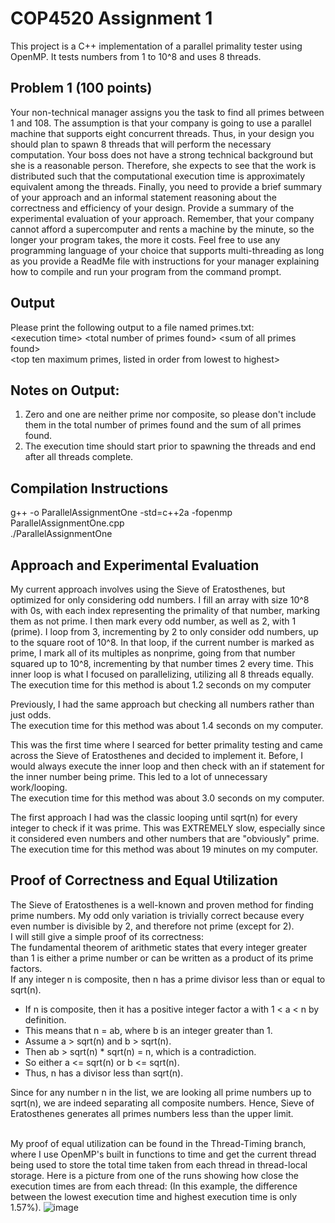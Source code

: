 # COP4520 Assignment 1

This project is a C++ implementation of a parallel primality tester using OpenMP.
It tests numbers from 1 to 10^8 and uses 8 threads.

## Problem 1 (100 points) 
Your non-technical manager assigns you the task to find all primes between 1 and 
108.  The assumption is that your company is going to use a parallel machine that 
supports eight concurrent threads. Thus, in your design you should plan to spawn 8 
threads that will perform the necessary computation. Your boss does not have a strong 
technical background but she is a reasonable person. Therefore, she expects to see that 
the work is distributed such that the computational execution time is approximately 
equivalent among the threads. Finally, you need to provide a brief summary of your 
approach and an informal statement reasoning about the correctness and efficiency of 
your design. Provide a summary of the experimental evaluation of your approach. 
Remember, that your company cannot afford a supercomputer and rents a machine by 
the minute, so the longer your program takes, the more it costs. Feel free to use any 
programming language of your choice that supports multi-threading as long as you 
provide a ReadMe file with instructions for your manager explaining how to compile and 
run your program from the command prompt.

## Output
Please print the following output to a file named primes.txt: 
<br> \<execution time>  \<total number of primes found>  \<sum of all primes found> 
<br> \<top ten maximum primes, listed in order from lowest to highest>

## Notes on Output: 
1. Zero and one are neither prime nor composite, so please don't include them in 
the total number of primes found and the sum of all primes found. 
2. The execution time should start prior to spawning the threads and end after all 
threads complete.

## Compilation Instructions
g++ -o ParallelAssignmentOne -std=c++2a -fopenmp ParallelAssignmentOne.cpp
<br> ./ParallelAssignmentOne

## Approach and Experimental Evaluation
My current approach involves using the Sieve of Eratosthenes, but optimized for only considering odd numbers.
I fill an array with size 10^8 with 0s, with each index representing the primality of that number, marking them as not prime.
I then mark every odd number, as well as 2, with 1 (prime).
I loop from 3, incrementing by 2 to only consider odd numbers, up to the square root of 10^8. In that loop, if the current number is marked as prime, I mark all of its multiples as nonprime, going from that number squared up to 10^8, incrementing by that number times 2 every time. This inner loop is what I focused on parallelizing, utilizing all 8 threads equally. 
<br> The execution time for this method is about 1.2 seconds on my computer

Previously, I had the same approach but checking all numbers rather than just odds.
<br> The execution time for this method was about 1.4 seconds on my computer.

This was the first time where I searced for better primality testing and came across the Sieve of Eratosthenes and decided to implement it. Before, I would always execute the inner loop and then check with an if statement for the inner number being prime. This led to a lot of unnecessary work/looping.
<br> The execution time for this method was about 3.0 seconds on my computer.

The first approach I had was the classic looping until sqrt(n) for every integer to check if it was prime. This was EXTREMELY slow, especially since it considered even numbers and other numbers that are "obviously" prime.
<br> The execution time for this method was about 19 minutes on my computer.

## Proof of Correctness and Equal Utilization
The Sieve of Eratosthenes is a well-known and proven method for finding prime numbers. My odd only variation is trivially correct because every even number is divisible by 2, and therefore not prime (except for 2).
<br> I will still give a simple proof of its correctness:
<br> The fundamental theorem of arithmetic states that every integer greater than 1 is either a prime number or can be written as a product of its prime factors.
<br> If any integer n is composite, then n has a prime divisor less than or equal to sqrt(n).
- If n is composite, then it has a positive integer factor a with 1 < a < n by definition. 
- This means that n = ab, where b is an integer greater than 1.
- Assume a > sqrt(n) and b > sqrt(n). 
- Then ab > sqrt(n) * sqrt(n) = n, which is a contradiction. 
- So either a <= sqrt(n) or b <= sqrt(n).
- Thus, n has a divisor less than sqrt(n).

Since for any number n in the list, we are looking all prime numbers up to sqrt(n), we are indeed separating all composite numbers. Hence, Sieve of Eratosthenes generates all primes numbers less than the upper limit.

<br> My proof of equal utilization can be found in the Thread-Timing branch, where I use OpenMP's built in functions to time and get the current thread being used to store the total time taken from each thread in thread-local storage. Here is a picture from one of the runs showing how close the execution times are from each thread: (In this example, the difference between the lowest execution time and highest execution time is only 1.57%).
![image](https://user-images.githubusercontent.com/74631846/214456841-3d38f1bb-b713-4574-91a2-27f4f7316e89.png)
